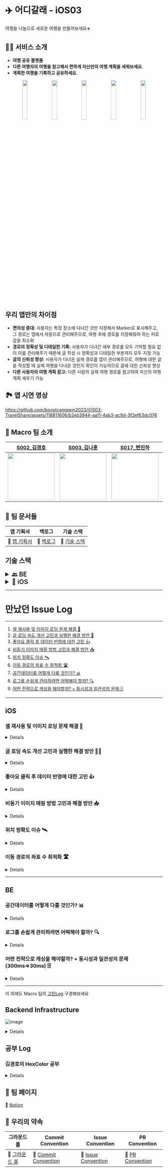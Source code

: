 # ✈️ 어디갈래 - iOS03 

여행을 나눔으로 새로운 여행을 만들어보세요✈️

## ✍🏻 서비스 소개

- **여행 공유 플랫폼**
- **다른 여행자의 여행을 참고해서 편하게 자신만의 여행 계획을 세워보세요.**
- **계획한 여행을 기록하고 공유하세요.**
<p align="center">  
  <img src="https://github.com/boostcampwm2023/iOS03-TravelShare/assets/87685946/7d55273f-cfad-4573-8234-fcc71bc10b00" align="center" width="18%">  
  <img src="https://github.com/boostcampwm2023/iOS03-TravelShare/assets/87685946/42f8136b-d9c7-45d6-96c4-508a144bcdf6" align="center" width="18%">  
  <img src="https://github.com/boostcampwm2023/iOS03-TravelShare/assets/87685946/83ebcb7c-cfc9-4560-acc7-06eb71af5bbd" align="center" width="18%">  
  <img src="https://github.com/boostcampwm2023/iOS03-TravelShare/assets/87685946/37f1e84e-bae8-48f0-a108-f88e7921b470" align="center" width="18%"> 
  <img src="https://github.com/boostcampwm2023/iOS03-TravelShare/assets/87685946/4341d7ae-9dfc-4880-8a08-d6a9098dbf51" align="center" width="18%"> 
</p>

## 우리 앱만의 차이점

- **편의성 증대:** 사용자는 특정 장소에 다녀간 것만 지정해서 Marker로 표시해주고, 그 경로는 앱에서 자동으로 관리해주므로, 여행 후에 경로를 지정해줘야 하는 피로감을 최소화
- **경로의 정확성 및 디테일한 기록:** 사용자가 다녀간 세부 경로를 모두 기억할 필요 없이 이를 관리해주기 때문에 글 작성 시 정확성과 디테일한 부분까지 모두 지정 가능
- **글의 신뢰성 향상:** 사용자가 다녀온 실제 경로를 앱이 관리해주므로, 여행에 대한 글을 작성할 때 실제 여행을 다녀온 것인지 확인이 가능하므로 글에 대한 신뢰성 향상
- **다른 사용자의 여행 계획 참고:** 다른 사람의 실제 여행 경로를 참고하여 자신의 여행 계획 세우기 가능

## 🏞️ 앱 시연 영상

https://github.com/boostcampwm2023/iOS03-TravelShare/assets/118811606/b2eb3944-aa11-4ab3-ac9d-3f2ef63dc076

## 🙏 Macro 팀 소개 

|[S002_김경호](https://github.com/ykm989)|[S003_김나훈](https://github.com/KimNahun)|[S017_변진하](https://github.com/Byeonjinha) |[J075_송호선](https://github.com/nossoh98)|[J120_이지훈](https://github.com/jijihuny)|
|:-:|:-:|:-:|:-:|:-:|
|<img src="https://avatars.githubusercontent.com/u/37203016?v=4" width=150>|<img src="https://avatars.githubusercontent.com/u/118811606?v=4" width=150>|<img src="https://avatars.githubusercontent.com/u/87685946?v=4" width=150>|<img src="https://avatars.githubusercontent.com/u/90089657?v=4" width=150>|<img src="https://avatars.githubusercontent.com/u/112816117?v=4" width=150>|

## 📄 팀 문서들

| 앱 기획서 | 백로그 | 기술 스택 |
| -------- | -------- | -------- |
| :pushpin: [앱 기획서](https://necessary-grin-f0b.notion.site/642e106ef6b64b89bfee712a60ac0ffc?pvs=4)     | :pushpin: [백로그](https://github.com/orgs/boostcampwm2023/projects/119)     | :pushpin: [기술 스택](https://necessary-grin-f0b.notion.site/8b430dba9ae344ec91f87db96135ed72?pvs=4) |


## 기술 스택
<details>
    <summary style="font-size: 20px;font-weight: 600;">
        🔙 BE
    </summary>

---

#### MySQL

- **가장 익숙한 관계형 DB**
- **활발한 ORM 지원**
- **가장 방대한 자료**

#### Redis

- **key-value 기반의 간편한 사용**
- **hash, set, sorted set, json 등 다양한 자료구조 지원**
- **메모리 기반의 빠른 속도**
- **추후 노릴 수 있는 높은 확장성**

#### Nest.js

- **Opinionated Web Framework**
- **활발한 DI/IOC 지원**
- **다양한 wrapping 라이브러리 제공**
- **익숙한 express 기반**

#### Docker

- **실행 환경에 대한 제약 해소**
- **배포 환경과 개발 환경의 통일성 유지 가능**
- **손쉬운 초기화와 셋팅**

---

</details>
    
<details>
    <summary style="font-size: 20px;font-weight: 600;">            🍏 iOS
    </summary>

---
    
#### NaverMap API

- **가장 친숙한 UI를 가진 지도**
    - 사용자에게 익숙하고 친숙한 UI를 제공하여 사용자 경험을 향상시킬 수 있습니다.
    - 지도 정보가 직관적이며 업데이트가 잘 되는 것이 사용자에게 중요하다고 생각
- 지도 정보가 가장 업데이트가 잘 된다 생각함

#### KeyChain

- **Login 기능이 들어가 있어서 예민한 개인정보들을 안전한 곳에 보관할 필요가 있음**
    
#### Combine

- **MVVM 패턴 사용 시 View와 ViewModel을 DataBinding 하기 용이 함**
    - 비동기적인 이벤트 스트림을 처리하고 데이터의 변화를 감지하여 UI 업데이트를 쉽게 관리가 가능
    - View와 ViewModel 사이의 데이터 바인딩을 통해 코드의 간결성과 가독성 증가

#### Modularization

- 반복적으로 재사용 되는 기능이 존재
- 모듈화를 하면 앱의 유지 보수가 용이

#### Clean Architecture

- 추후 앱의 변경이 잦을 수 있음을 고려
- 적용을 한다면 변동성에 강하고, 유지 보수가 용이 함

#### MVVM

- 비즈니스 로직 중심으로 배치하기 때문에 클린 아키텍쳐와 의존성 역전 원칙을 가장 존중하기 좋은 패턴이라 생각
- 적은 시간에 개발을 마쳐야 하기 때문에 MVP, VIPER 보다는 익숙한 패턴임으로 선택

---

</details>
    
---
    
# 만났던 Issue Log

---

1. [셀 재사용 및 이미지 로딩 문제 해결 🔄](#셀-재사용-및-이미지-로딩-문제-해결-🔄)
2. [글 로딩 속도 개선 고민과 실행한 해결 방안 🏃‍](#글-로딩-속도-개선-고민과-실행한-해결-방안-🏃‍♂️)
3. [좋아요 클릭 후 데이터 반영에 대한 고민 👍](#좋아요-클릭-후-데이터-반영에-대한-고민-👍)
4. [비동기 이미지 매핑 방법 고민과 해결 방안 📥](#비동기-이미지-매핑-방법-고민과-해결-방안-📥)
5. [위치 정확도 이슈 🛰️](#위치-정확도-이슈-🛰️)
6. [이동 경로의 좌표 수 최적화 🛣️](#이동-경로의-좌표-수-최적화-🛣️)
7. [공간데이터를 어떻게 다룰 것인가? 📊](#공간데이터를-어떻게-다룰-것인가?-📊)
8. [로그를 손쉽게 관리하려면 어떡해야 할까? 🔍](#로그를-손쉽게-관리하려면-어떡해야-할까?-🔍)
9. [어떤 전략으로 캐싱을 해야할까? + 동시성과 일관성의 문제 🗄️](#어떤-전략으로-캐싱을-해야할까?-+-동시성과-일관성의-문제-🗄️)

---

## iOS 

### 셀 재사용 및 이미지 로딩 문제 해결 🔄
<details>
    
---

## 원인
- **비동기 이미지 로딩:** 이미지를 비동기적으로 로드할 때, 네트워크 요청이 완료되기 전에 사용자가 스크롤을 하여 셀이 재사용될 수 있습니다. 이로 인해 이전 셀에 대한 이미지 로드 요청이 새로 재사용된 셀에 영향을 줌
- **이전 상태 유지:** 셀이 재사용될 때 이전 셀의 상태(예: 이미지, 텍스트)가 초기화되지 않아 새 셀에 잘못된 데이터가 표시
    
## 시도했던 방법
**1. 초기화 로직 추가:** ``prepareForReuse`` 메소드를 오버라이드하여 셀이 재사용되기 전에 셀의 상태를 초기화
    - 셀이 재사용 될 때 이전에 설정된 이미지나 텍스트가 남아있게 되며, 새로운 데이터가 로드되기 전까지 잘못된 정보를 보여줄 수 있음
    - 이미지 로딩 같은 비동기 작업이 완료되기 전에 셀이 재사용될 경우, 이전 셀의 이미지 요청 결과가 새 셀에 적용될 수 있음.
    
```swift
override func prepareForReuse() {
    super.prepareForReuse()
    mainImageView.image = nil
    title.text = ""
    summary.text = ""
    postId = nil
}
```
    
-> **개선은 됐지만 완벽한 해결은 못했음.**
- 셀의 뷰 자체는 초기화되지만, 이미 시작된 비동기 이미지 로딩 작업은 계속 진행됨
- 이미지 로딩과 같은 비동기 작업의 결과가 도착했을 때, 해당 결과가 현재 셀의 데이터와 일치하는지 확인하는 로직이 없다면, 여전히 이미지가 표시될 수 있음.
    
**2. 이미지 로딩 로직 변경:** ``prepareForReuse``로 문제를 완전히 해결할 수 없으므로 추가적인 로직이 필요
    - 셀이 이미지 로딩을 요청하고, 로딩 중에 다른 데이터를 표시해야 할 새 셀로 재사용 되었을 때, 이전 이미지 로딩 요청의 결과가 새 셀에 적용될 수 있음.
    - 결과적으로 셀에 잘못된 이미지가 표시되는 문제가 발생

해결 방법
- 각 셀에 이미지 URL을 저장하고, 이미지 로딩이 완료되었을 때 해당 URL이 현재 셀의 URL과 일치하는지 확인
- 일치할 경우에만 이미지를 셀에 설정. 이렇게 하면 재사용된 셀에 대한 잘못된 이미지 설정을 방지할 수 있음
    
## 결론
``prepareForReuse``를 사용한 초기화는 셀의 재사용 시 이전 상태를 리셋하는데 유용하지만, 비동기적으로 로딩되는 데이터(특히 이미지)에 대해서는 완벽한 해결책이 되지 못합니다. 이미지 로딩 로직을 변경하여 로딩 완료 시점에 셀의 현재 상태와 일치하는지 확인하는 추가적인 로직이 필요합니다. 이렇게 함으로써 셀 재사용 시 발생할 수 있는 잘못된 데이터 표시 문제를 효과적으로 해결할 수 있습니다.
    
---
    
</details>

### 글 로딩 속도 개선 고민과 실행한 해결 방안 🏃‍♂️
<details> 

---
    
## 고민거리
홈 화면이 처음 로딩 될 때, 글을 클릭하여 상세 글 페이지로 이동할 때 이미지를 불러오는 속도가 느려 기본 이미지가 먼저 표시되고, 이미지가 뒤늦게 업로드 되는 이슈 발생
    
## 주고 받은 의견들

### 고민했던 해결 방안
1. **인프로그래스 화면 표시하기:** 글 상세 페이지로 이동 시 데이터가 완료될때까지 인프로그래스 화면을 표시하여 사용자에게 로딩 중임을 알릴 수 있도록 고려
2. **이미지 압축:** 이미지를 압축해서 올리기. 원본 이미지보다 낮은 품질의 이미지를 사용하여 업로드 속도를 개선.
3. **URLCache 사용:** 이미지를 중복으로 불러오는 것을 방지하기 위해 URLCache를 활용하여 이미지를 캐싱하고, 네트워크 연결 없이 Cache Memory에서 이미지를 불러올 수 있도록 구현
4. **서버 성능 확대:** 서버의 성능을 확대하여 이미지 업로드 및 전송에 대한 부담을 줄일 수 있는 방안.

    
### 실행한 해결 방안
1. **Image를 압축해서 올리기**
    기존에는 Image를 원본 화질로 올렸지만 현재는 이미지를 0.5 정도로 압축을 해서 올리고 있습니다.
    이미지의 기존 용량은 5~8mb 정도 크기로 꽤 높은 용량이였는데, 현재는 2~4mb 정도로 용량을 낮추면서 이미지 업로드 속도가 육안으로 확인할 수 있을 정도의 퍼포먼스가 있었습니다.
2. **URLCache 사용**
    URLCache를 사용하지 않았을 때는 모든 URL을 조회해서 새로운 데이터를 받아왔습니다.
    이를 Cache를 활용해서 네트워크 연결없이 Cache Memory에서 이미지를 받아오게 해서 서버의 부담도 줄이고, 불러왔던 이미지를 중복되게 불러오는 것을 방지하여 로딩 속도도 개선하였습니다.
    
3. **서버 성능 확대**
    
---
    
</details>

### 좋아요 클릭 후 데이터 반영에 대한 고민 👍
<details>
    
---
    
## 고민 사항
글 상세 페이지에서 좋아요를 클릭한 후에 홈 화면으로 돌아갔을 때, 이 좋아요 클릭이 홈 화면에서 어떻게 반영되어야 할지에 대한 고민
    
## 해결 방안
### 1. home화면 Appear시 API 요청을 통해 데이터 최신화
- 고민한 해결 방안: View가 Load시가 아니라 **Appear**시에 API 요청을 통해 데이터를 최신화 하는 방안
- 문제점
    - Appear 시점에서 API를 호출하면 빈번한 API 요청으로 서버 부하가 커지고, 홈 화면으로 전환 시 앱이 느려보이는 문제가 발생
    - BE 로직으로 인해 홈 화면으로 전환 시 방금 전에 본 게시글의 위치가 변경 되는 이슈 발생
### 2. 해당 **Cell의 Data를 클라이언트에서 수정** 후 이를 Home 화면에 반영
- **고민한 해결 방안**
    - 좋아요 클릭 시 상세 피이지의 데이터를 수정하고, 이를 Home 화면에 반영하는 방식
- **수정 방법**
    - 글 상세 페이지에서 좋아요 클릭 시, 해당 글의 데이터를 수정하고, 이를 홈 화면으로 넘겨서 해당 Cell의 데이터를 업데이트
    - **Disappear** 시점에서 데이터를 업데이트하여 자연스러운 흐름을 유지
- **장점**
    - 로컬에서 작업하므로 속도가 빠르고 앱이 자연스러워 보임
    
---
    
</details>

### 비동기 이미지 매핑 방법 고민과 해결 방안 📥
<details>

--- 

### 문제 도입
우선적으로 이미지를 **Object Storage**에 업로드하고 해당 이미지에 대한 URL을 가져오는 작업을 비동기적으로 처리하면서 이미지와 관련된 다른 정보(마커, 설명 글 등)을 함께 **매핑하는 상황에서 문제가 발생**
    
### 기존 로직
1. 이미지를 Object Storage에 업로드
2. 해당 이미지에 대한 URL을 비동기적으로 가져오기
3. 이미지 URL과 다른 정보를 글에 포함하여 DB에 업로드
    
### 문제점 
이미지를 비동기적으로 가져오기 때문에 이미지 URL이 먼저 도착하는 경우, 이미지와 관련된 다른 정보와 매핑이 뒤섞이는 문제가 발생
    
### 해결 방법
현재 사용 중인 방법은 UIImage 배열과 같은 크기의 배열을 사용하여 **index**값을 활용하여 이미지 URL을 매핑하여 비동기 문제를 해결
그러나 이 방식은 배열의 크기를 이미지의 개수에 맞게 미리 할당해야 하므로 공간을 낭비하는 문제가 있음
추후 개선 예정

---

</details>

### 위치 정확도 이슈 🛰️
<details>
    
---
    
### 문제점
GPS를 사용하여 내 위치를 기록할 때 정확한 위치를 읽어오지 못하고, 가만히 있어도 지속적으로 이동이 기록되는 문제 발생
    
### 해결방안
1. **정확도 설정 재조정**
    - 초기에 발생한 이슈의 원인은 배터리 소모를 줄이기 위해 위치 정확도를 낮춘 것
    - 문제 해결을 위해 원래의 정확도 설정 값인 **KLLocationAccuracyBest**로 복원
    - **KLLocationAccuracyBest**와 **KLLocationAccuracyNearestTenMeters**의 배터리 소모량을 비교하면서 확인 결과 배터리 소모량의 차이가 크지 않아 크리티컬한 문제가 없다고 판단
    
2. **칼만 필터**
    - 피어세션에서 동일한 이슈를 겪은 다른 캠퍼분의 칼만 필터를 적용하여 문제 해결한 케이스가 존재
    - 추후에 칼만 필터를 도입하여 위치 정보의 정확도를 향상시키는 기술적 도전을 계획 중
    
---
    
</details>

### 이동 경로의 좌표 수 최적화 🛣️
<details>
    
---
    
### 문제점
- **CoreLocation**에서 이동 중에 주기적으로 좌표 값을 제공하며, 이로 인해 **이동 경로의 좌표 수가 많은 케이스**가 발생 가능성이 있음
- 좌표 수가 많으면 서버에 저장 및 다른 사용자의 여행 기록을 받아서 화면에 그리는 데 많은 시간이 발생하는 이슈가 존재
    
### 해결방안
1. **좌표 값 최적화를 통한 성능 개선**
    - **CoreLocation**에서 제공하는 모든 좌표 값을 사용하는 것이 아니라, **Timer**를 활용하여 일정 시간마다 최근에 리턴된 좌표를 이어서 사용.
    - **특정 시간(5초)마다 1번씩 좌표**를 사용하는 방식으로 개선
    - 서버에 저장할 때 **과부하를 방지**하고, 지도에 그릴 때 성능 개선 효과를 기대
    
2. **좌표 수 간격 조정**
    - 일정 시간 간격을 조정하여 몇 초마다 1번씩 좌표를 사용할지 팀 내에서 의논
    - 테스트를 통해 최적의 시간 간격을 결정하고, 실제로 5초 주기로 테스트 진행

3. **성능 및 지도 표현 테스트**
    - 각 시간 간격(3초, 5초, 10초, 20초)에 대한 테스트를 수행하여 서버 부하 없이도 성능을 유지하몀ㄴ서 지도에 좌표를 그릴 수 있는 최적의 간격을 찾음
    - 테스트 결과, **5초 주기로 좌표를 사용했을 때, 서버 부하가 적고 지도에 끊김이 없는 것 확인**

4. **좌표 압축**
    - 일직선 경로나, 아니면 많은 양을 압축을 하여 데이터 전송하는 로직을 추후에 기술적 도전으로 계획 중
    
---
    
</details>

---

## BE


### 공간데이터를 어떻게 다룰 것인가? 📊

<details>
    
---
    
저희 앱의 핵심 기능 중 하나는 사용자가 어떤 경로를 통해 여행을 했는지 기록하고 공유하는 것 입니다.

이것은 곧 공간 정보를 
1. 기록하고,
2. 공유하고,
3. 서로의 연관성을 통해 유용한 정보를 제공
해야 한다는 것을 의미합니다.

공간 정보를 저장하는 방식에 대해서 고민이 많았습니다.

예를 들어 사용자가 어떤 경로를 저장한다면 그 형태는 어떻게 될까요?

우선 일반적인 지도 상에서 위치를 표현하려면 **위도(latitude)**와 **경도(logitude)**로 이루어진 좌표쌍으로 표현하게 됩니다.

그리고 사용자가 이동한 경로는 곧 실수로 이루어진 좌표쌍의 배열이 될 것 입니다.

저희는 이러한 데이터를 저장하고 가공하기 위해 다양한 방법을 생각해보았는데,

크게 3가지 방법이 있었습니다.

#### 1. 하나의 테이블에 위도와 경도 컬럼을 만들고 각 레코드마다 하나의 좌표쌍을 표현한다.

이를 간단히 테이블로 표현하면 아래와 같습니다.

![image](https://github.com/boostcampwm2023/iOS03-TravelShare/assets/37203016/99397e07-25a2-46c9-9898-a34b48664b90)

그런데 단순히 이것으로 충분할까요?

좌표들은 경로를 표현해야 하기 때문에 서로의 순서관계가 존재해야 합니다.

따라서 적당히 고유키의 역할도 할겸 순서도 표현해줄 겸 컬럼을 하나 추가해주면 아래와 같습니다.

![image](https://github.com/boostcampwm2023/iOS03-TravelShare/assets/37203016/20b7e6bd-e0e2-4f28-a19c-07d1262a970c)

그런데 또 복잡해집니다.

좌표쌍들이 모두 일관된 순서관계를 가지는가?

사용자들의 이동경로는 모두 제각각입니다.

극단적으로 어떤 이동경로는 서로 완전히 정반대의 순서를 지닐 수도 있습니다.

이를 다시 한 번 차근차근 정리하면 다음과 같습니다.

사용자는 여러개의 게시글을 씁니다.

게시글은 하나의 이동경로를 가집니다.

하나의 이동경로는 제각각의 순서로 임의 좌표들을 가지고 있습니다.

이번엔 사용자와 게시글까지 간단히 표현하여 관계도를 그려보겠습니다.

![image](https://github.com/boostcampwm2023/iOS03-TravelShare/assets/37203016/045f9535-f0ce-4fdf-b165-727ad469ef39)

이쯤이 되니 제대로 관계를 표현할 수 있을 것 같습니다.

그런데 벌써 머리가 지끈거릴 정도로 처리가 귀찮고 고민할 점도 많아보입니다.

1. ORM의 한계
coordinate:post_route = n:m 관계를 가집니다.
그런데 보통의 ORM은 n:m 관계에 순서관계를 표현하기가 조금 복잡합니다.


```ts

@Entity()
export class Post {
    @ManyToMany(()=> Coordinate)
    route: Coordinate[]
}

```

위와 같이 할 경우

![image](https://github.com/boostcampwm2023/iOS03-TravelShare/assets/37203016/5036b1b0-b69a-4f19-a718-473486ab9de0)

사진처럼 단순히 매핑만 시켜줄 뿐,
추가적인 컬럼을 설정할 순 없습니다.

이를 위해선 따로 엔티티 클래스를 만들어주어야만 합니다.

거기다 경로 간에 연관관계를 찾기 위해선 복잡한 수식을 where 절로 걸어주어야 하는데, 인덱스를 어떻게 걸어야 할지도 잘 모르겠습니다.
아마 이 데이터를 단순조회가 아니라 조건문을 걸려고 하면 거의 무조건 풀테이블 스캔을 할 것이라 생각이 들었습니다.

단순 조회나 업로드를 위해서도 신경쓸 부분이 많으리라 생각이 들었습니다.

데이터 정규화를 신경쓴다면,

> 좌표가 이미 업로드되었는지 안되었는지 일일이 조회하여 없는 좌표는 새롭게 레코드로 추가해주고.. 

하여튼 부족한 시간에 너무 생각할 거리가 많다고 생각이 들었습니다.

이에 저희는 하나의 레코드에 온전히 좌표를 저장할 방법은 없을까 생각해보았는데요.

#### 2. JSON 데이터

mysql은 단순 데이터 뿐만 아니라 json 데이터 타입을 지원하는데요.

저장할 수 있는 데이터는 모든 종류의 json 데이터입니다.

그리고 json은 배열('[ ... ]') 형태의 데이터타입을 지원하기 때문에,

이를 이용하면 좌표배열을 하나의 컬럼에 손쉽게 저장할 수 있었습니다.

![image](https://github.com/boostcampwm2023/iOS03-TravelShare/assets/37203016/8277287c-df0f-4002-aaf3-215754134cb2)


이제 만약 어떤 좌표 배열을 저장한다면,

```
[[1, 2], [3, 4], ...]
```
혹은
```
[{
"longitude": 1,
"latitude": 2
}, ...]
```

이런 식으로 쉽게 저장할 수 있게 됩니다.
순서관계도 이미 데이터 그 자체로 지니고 있게 되며,
테이블이 분리되어 JOIN을 어떡할지에 대한 고민도 할 필요가 없게 됩니다.

그러나 딱 하나 걸리는 점이 있었다면,

데이터의 처리에 관한 부분입니다.

json은 구조화된 데이터 표현에 적합하기 때문에 mysql도 이 부분에 대한 지원은 어느정도 되어있으나, 수학적 계산을 위해 적합하진 않다고 판단했습니다.

정확히 CRUD만을 위해선 충분히 좋은 대안이지만 완벽하진 않습니다.

#### 3. Geometry 데이터

mysql은 공식적으로 공간 데이터에 대한 지원을 위해 geometry 데이터 타입을 도입하였습니다.

https://dev.mysql.com/doc/refman/8.0/en/spatial-type-overview.html
https://dev.mysql.com/doc/refman/8.0/en/gis-data-formats.html

geometry 데이터는 [Open Geospatial Consortium](www.ogc.org)이란 기관에서 표준을 제정하고 있는데 mysql도 이 표준을 지원하는 데이터 타입을 지원하는 것입니다.

geometry 데이터는 통상적인 공간 형식들을 대부분 지원하는데

Point: 점
Line: 선
Polygon: 닫힌 선들의 집합
MultiPoint: 여러 개의 점
...

등입니다.

정확히 저희의 니즈와 부합하는 데이터 타입이란 것을 알 수 있습니다.

예를 들어 이동 경로를 표현한다면

Line을 통해 표현할 수 있을 것 입니다.

또 geometry 데이터 타입은 강력한 장점이 있는데요.

공간 연산을 위한 다양한 함수를 지원한다는 점입니다.

https://dev.mysql.com/doc/refman/8.0/en/spatial-analysis-functions.html

예를 들어 공간 데이터의 Intersection, Union를 구한다던가
혹은 어떤 공간이 다른 공간을 포함하는지 여부 등

```sql
SELECT * FROM table WHERE ST_CONTAINS(ST_BUFFER(?, 100), point)
-- 현재 반경으로부터 일정 거리 이하에 존재하는 점들을 포함하는 데이터 조회
```

다양한 함수를 통해 데이터를 쿼리의 차원에서 다양하게 가공할 수 있다는 점이었습니다.

마지막으로 또 하나의 매력적인 점이 있었는데요.

바로 공간 데이터를 위한 spatial index가 지원된다는 점이었습니다.

https://dev.mysql.com/doc/refman/8.0/en/creating-spatial-indexes.html

시간이 많이 없어 이론까지 많이 공부는 못했지만,
R-TREE라는 자료구조로 공간 데이터들의 탐색 시간을 줄일 수 있다고 합니다.

이러한 점을 들어 저희는 지도 상에서 사용자의 이동 경로는 Line,
핀이나 지도와 맵핑된 콘텐츠를 표현함에 있어선 Point를 이용하기로 하였습니다.

Geometry 형식을 통해 하나의 컬럼에 데이터에 필요한 공간정보를 한 번에 저장할 수 있게 되어 단순 저장 및 조회에 있어서의 유지보수 편리성을 획득함은 물론,

사용자에게 여행에 도움이 될만한 정보를 추천할 때 공간데이터를 적극 활용하고 있습니다.

![image](https://github.com/boostcampwm2023/iOS03-TravelShare/assets/37203016/29b824f2-3c47-44a7-898a-124610c51b0a)


---
    
</details>
    
    
### 로그를 손쉽게 관리하려면 어떡해야 할까? 🔍

<details>
    
---

저희 팀 백엔드는 이번 프로젝트에서 시간 부족으로 인해 테스트 절차를 거의 생략하다싶이 해야했습니다...

그렇기 때문에 어마무시한 에러와 디버깅에 시달려야 했는데요.

배포된 서버에서 발생하는 에러를 24시간 모니터링할 수는 없는 문제였습니다.

그렇기 때문에 저희는 로그를 꼭 기록해야 할 필요성이 생겼는데요!

다행히 Naver Cloud에서는 Log를 기록하고 효율적으로 관리 및 검색할 수 있는 Effective Log Search & Analytics라는 서비스를 제공하고 있었습니다.

https://www.ncloud.com/product/management/elsa

해당 서비스는 어플리케이션 관리를 하며 발생하는 다양한 로그를 API를 통해 손쉽게 기록할 수 있다는 장점이 있었는데요.

이제 남은 문제는 어플리케이션에서 발생하는 로그를 모두 서비스로 보내주기만 하면 됩니다.

방법은 두 가지가 있었는데요.

보내고 싶은 포인트에 모두 따로 로그를 전송하는 코드를 보내주는 방법이 있고,

기존 로깅을 인터셉트하여 로깅 로직에 Elsa 로깅을 추가하는 방법이 있었습니다.

저희는 두 번째 방법을 선택했는데요.

일단 모든 로그를 다시 찍어야 하는 것이 힘든 일이라 느껴졌고,

프레임워크에 로그 모듈에 대한 관리를 위임할 수 있는 것이 좋을 것이라 느꼈습니다.

우선 Nest.js에서 말해주는 커스텀 로깅 모듈에 대한 문서는 아래와 같습니다.

https://docs.nestjs.com/techniques/logger

그리고 Naver Cloud Elsa 서비스를 이용하기 위한 API는 아래와 같습니다.
```
{
    "projectName": "72356c50401b8e20_testproject",
    "projectVersion": "1.0.0",
    "body": "This log message come from HTTPS client.",
    "logLevel": "DEBUG",
    "logType": "WEB",
    "logSource": "https"
}
```
log 레벨이 지정이 가능하고, logSource나 Type도 사실상 마음대로 결정할 수 있습니다.
https://guide.ncloud-docs.com/docs/elsa-elsa-1-5-1

이제 대략적인 흐름은,

1. Nest.js Builtin(ConsoleLogger)를 상속한 뒤,
2. 각각의 로그레벨마다 Axios 요청을 통해 로그 메세지를 elsa 서비스로 전송하는 로직을 추가한다.
3. 개발 환경과 배포 환경에 맞추어 Dependency Injection이 될 모듈을 프레임워크에 위임한다.

로 정리할 수 있겠습니다.

```
./src/logger
├── app.logger.symbol.ts
├── logger.module.ts
├── ncp.elsa.config.dto.ts
├── ncp.elsa.credentials.dto.ts
├── ncp.elsa.log.payload.dto.ts
├── ncp.elsa.logger.config.factory.ts
├── ncp.elsa.logger.provider.ts
└── ncp.elsa.request.dto.ts
```

결과적으로 제작된 폴더 구조는 위와 같은데요.

elsa를 위한 credentials를 관리할 dto와 로그 전송을 위한 dto,
그리고 실질적인 로그 전송을 담당할 logger로 이루어져있습니다.

```ts
@Injectable()
export class NcpEffectiveLogSearchAnalyticsLogger extends ConsoleLogger {
  @Inject()
  private readonly httpService: HttpService;

  @Inject()
  private readonly config: NcpEffectiveLogSearchAnalyticsConfig;

  private sendMessageToElsa(logLevel: any, context: any, message: any) {
      // elsa로 로그를 전송하는 helper 메소드
    this.httpService
      .request({
        ...this.config.request,
        data: {
          ...this.config.credentials,
          body: message,
          logLevel: logLevel,
            // 로그 레벨을 지정해줍니다.
          logSource: context,
            // 로그 소스는 컨텍스트로 지정하는데요.
            // nest.js에서 로깅 컨텍스트는 해당 로거가 주입되어있는
            // 부모 클래스를 지칭합니다.
        },
      })
      .subscribe();
  }

  log(message: any, context?: string): void;
  log(message: any, ...optionalParams: any[]): void;
  log(message: unknown, context?: unknown, ...rest: unknown[]): void {
      // 로그를 출력하기 전 메세지를 인터셉트하여 elsa로 전송합니다.
    this.sendMessageToElsa('log', context, message);
    super.log(message, context, ...rest);
  }
}

```

먼저 간단히 가장 기본적인 로깅 레벨인 'log'를 인터셉트 하는 코드인데요.
사실 여기까지 하면 1., 2.가 끝나버립니다.

나머지 레벨도 모두 똑같은 로직으로 작성해주기만 하면 끝입니다.

코드적으론, 생성자 주입을 하지 않고 프로퍼티 주입을 하였는데,

생성자 주입을 할 경우 부모 클래스의 주입을 그대로 재현해주어야 하기 때문에 프로퍼티 주입을 하였습니다.

이제 모듈 구성은 아래와 같이 합니다.

```ts
@Module({
  imports: [
    ConfigManagerModule.registerAs({
      schema: NcpEffectiveLogSearchAnalyticsConfig,
      path: 'naver.elsa',
    }),
      // 커스텀으로 제작한 ConfigManager 모듈입니다.
      // application.yaml 파일에서 해당 경로의 정보를 로드하여
      // 지정한 DTO 형식으로 생성해줍니다. 
  ],
  providers: [
    {
      provide: APPLICATION_LOGGER_SYMBOL,
      useClass:
        process.env.NODE_ENV === 'production'
          ? NcpEffectiveLogSearchAnalyticsLogger
          : ConsoleLogger,
    },
  ],
    // NODE_ENV가 production 환경일 경우 커스텀 로거를
    // 개발 환경일 경우 Builtin Logger를 위임합니다.
  exports: [APPLICATION_LOGGER_SYMBOL],
})
export class LoggerModule {}
```

위에서 신경쓴 포인트는 하나의 개발환경과 프로덕션 환경의 로거 주입을 다르게 해주는 점이었는데요.

개발 환경의 로그 조차 모두 Ncloud로 보내버리면, 개발환경에서 발생한 로그와 배포환경을 구분할 수 없기 때문에 꼭 설정해주어야만 했습니다.

이제 bootstrap 메인 파일에서

```ts
app.useLogger(app.get(APPLICATION_LOGGER_SYMBOL));
```
와 같이 설정해주면 어플리케이션 시작시 자동으로 nest.js가 상황에 맞는 로거를 오버라이딩해줍니다.

이제 비즈니스 로직에서 

```ts

@Injectable()
export class PostService implements OnModuleInit {
  private readonly logger: Logger = new Logger(PostService.name);
 
    
    async doSomething() {
        this.logger.log(' ... ')
    }
 }

```

와 같이 할 경우 등록된 로거가 알아서 매핑되어 동작하게 됩니다.

![image](https://github.com/boostcampwm2023/iOS03-TravelShare/assets/37203016/874dd440-e602-4cb6-a31e-4ac6654112aa)


이제 배포 서버에서 발생하는 로그들은 elsa 서비스에 쌓이고 쌓여서

![image](https://github.com/boostcampwm2023/iOS03-TravelShare/assets/37203016/2da3ceb9-8fdf-4e19-9132-ea675b0e27d5)

원하는 로그만 검색을 한다던가,
해당 로그의 +-1분 동안 발생한 쿼리를 열람하는 등의 동작이 간편해집니다.
여기까지 저희의 부족한 테스트 절차를 조금이나마 매꾸어보려는 노력이었습니다.

---
    
</details>
    
### 어떤 전략으로 캐싱을 해야할까? + 동시성과 일관성의 문제(300ms=>30ms) 🗄️

<details>

---
    
![image](https://hackmd.io/_uploads/BkZwK68LT.png)
![image](https://hackmd.io/_uploads/HyW5taIUp.png)

어플리케이션이 어느정도 틀이 잡히면서 서버의 응답속도를 조금이라도 높여야겠다는 필요성이 느껴졌는데요.

우선 저희 서비스에서 가장 많이 호출될 것으로 예상되는 메인화면의 API 응답 형식은 아래와 같습니다.

```
[
  {
    "postId": 0,
    // 게시글 고유 id
    "title": "string",
    // 게시글 제목
    "summary": "string",
    // 게시글 요약
    "imageUrl": "string",
    // 게시글 대표 이미지 url
    "writer": {
      "email": "string",
      "name": "string",
      "imageUrl": "string",
    },
    "likeNum": 0,
    // 좋아요 개수
    "viewNum": 0,
    // 조회수
    // 작성자
    "liked": true
    // 게시글 좋아요 여부
  }
]
```

처음에 고려한 것은 nest.js 자체적으로 제공하는 인메모리 캐시 모듈이었습니다.

https://docs.nestjs.com/techniques/caching

그러나 이 큰 문제가 하나 있었는데요

바로 단순 요청 주소에 따라 모든 캐싱을 분기한다는 점이었습니다.

그러나 응답 데이터를 보시면 알 수 있듯,

조회수나 좋아요는 상당히 빈번하게 변할 수 있는 데이터이고,

좋아요 여부는 현재 로그인 유저에 따라서 매번 응답이 달라져야 하는 데이터입니다.

따라서 저희는 기본 제공 캐시 로직을 사용할 수 없다고 판단했는데요.

여기서 다음과 같은 요소들을 고려해야 했습니다.

1. 우선 데이터의 종류는 크게 3가지 정도로 나눌 수 있습니다.

```
"postId": 0,
// 게시글 고유 id
"title": "string",
// 게시글 제목
"summary": "string",
// 게시글 요약
"imageUrl": "string",
// 게시글 대표 이미지 url
"writer": {
  "email": "string",
  "name": "string",
  "imageUrl": "string",
}
```
게시글의 콘텐츠 관련 데이터와 작성자 관련 데이터는 수정이 빈번하지 않고, 조회가 빈번한 데이터입니다.
또한 어떤 사용자가 요청하건 같은 내용물이 응답되어야 합니다.

```
"likeNum": 0,
// 좋아요 개수
"viewNum": 0,
// 조회수
```

좋아요와 조회수 데이터는 조회와 수정이 모두 빈번한 데이터라고 판단했습니다. 대신 데이터의 일관성 보다는 동시성이 중요한 데이터라고 판단이 들었습니다.

```
"liked": true
// 게시글 좋아요 여부
```
좋아요 여부는 어떤 유저가 요청하냐에 따라 매번 다른 응답을 주어야 하는 데이터입니다.
    
2. 유저에 따라 달라져야 하는 좋아요, 조회수 처리
    
좋아요가 유저-게시글 당 반드시 한 번만 가능해야 함은 명백합니다.
조회수 또한 유저가 게시글을 보는 매번 올릴 순 없기 때문에
유저가 게시글을 이미 봤다면 적어도 한동안은 조회수가 올라감을 방지해야 합니다.
    
즉, 이는 좋아요, 조회수가 단순히 카운팅만 하고 끝내는 로직으로 처리하긴 힘들다는 점을 의미합니다.

3. 좋아요의 동시성 문제
    
그렇다면 좋아요를 한 유저의 관리는 데이터베이스에서 관리하고 카운팅만 분리하면 어떨까요?
    
```ts
# 게시글 좋아요 요청
@Transactional()
async like(user, post) {
    if(!isLiked(user, post)) {
        setLike(user, post);
        incrementLikeCount(post);
    } else {
        unsetLike(user, post);
        decrementLikeCount(post);
    }
}
```
그럴듯 하지만 문제가 생기게 되는데요    
    
한 명의 유저가 빠른 속도로 좋아요를 누를 경우
```
connection 1 START TRANSACTION
connection 2 START TRANSACTION

connection 1 좋아요 여부 확인 => false
connection 2 좋아요 어부 확인 => false

connection 1 좋아요 추가
connection 2 좋아요 추가 => DUPLICATE ENTRY(게시글-유저 관계)

connection 1 좋아요 개수 추가
connection 2 ROLLBACK

connection 1 COMMIT
```
좋아요를 추가하는 시나리오에선 위와 같이 Transaction에 의해
connection 2의 중복된 요청이 실패하고 increment가 진행되지 않습니다.
    
그러나,
    
좋아요를 취소하는 시나리오에선

```
connection 1 START TRANSACTION
connection 2 START TRANSACTION

connection 1 좋아요 여부 확인 => false
connection 2 좋아요 어부 확인 => false

connection 1 좋아요 취소
connection 2 좋아요 취소

connection 1 좋아요 개수 감소
connection 2 좋아요 개수 감소

connection 1 COMMIT
connection 2 COMMIT
```
좋아요를 취소하는 것은 중복 여부를 체크하지 못하기 때문에
likeNum이 두 번 모두 감소하며 commit이 완료되어버립니다.

극단적으론 좋아요가 음수가 되어버립니다.
    
현재 서버 로직상 좋아요에 대한 validation을 진행 중이므로

```ts
export class PostSearchResponse {
    ...
  @ApiProperty({ description: '좋아요 개수' })
  @Min(0)
  @IsInt()
  likeNum: number;
    ...
}

```
    
서버가 맛이 가버리는 상황이 나타나기도 했습니다.
그렇다고 좋아요가 마이너스인 상황은 사용자에게도 꽤 눈에 띄는 오류일 것이라 생각이 들었구요.

이에 해결방안으로는 Exclusive Lock을 걸어주는 방법이 있었는데요.
조회 속도를 늘리기 위해 노력하는 와중에 Lock을 걸어 대기를 시키는 것은 상당히 아쉬운 결정이었습니다.
심지어 InnoDB는 gap lock을 통해 주변 레코드까지 락을 걸어버리니
겨우 좋아요로 인해 감당할 비용이 너무 크다고 느껴졌습니다.
    
#### 그래서 어떤 전략인데?
    
결론적으론 게시글의 데이터를 각 성격에 맞게 각자의 전략을 만들어 캐싱하기로 결정하였습니다.
데이터의 저장은 다양한 데이터타입과 연산, 빠른 속도가 보장되는 레디스에게 위임하는 것이 좋겠다고 생각이 들었습니다.

```
"postId": 0,
// 게시글 고유 id
"title": "string",
// 게시글 제목
"summary": "string",
// 게시글 요약
"imageUrl": "string",
// 게시글 대표 이미지 url
"writer": {
  "email": "string",
  "name": "string",
  "imageUrl": "string",
}
```
결론적으론 게시글의 콘텐츠 데이터는 Cache를 우선 체크하고,
Cache miss가 날 때 DB에서 조회하여 Cache를 업데이트하는 방식으로 결정하였습니다.

![image](https://hackmd.io/_uploads/BJnldhB8a.png)
    
```
"likeNum": 0,
// 좋아요 개수
"viewNum": 0,
// 조회수
"liked": true
// 게시글 좋아요 여부
```
게시글의 좋아요와 조회수의 경우 
[좋아요 개수 조회 최적화](https://tecoble.techcourse.co.kr/post/2022-10-10-like-count/)
위 게시글에서 힌트를 얻었는데요.

좋아요와 조회수는 수정, 조회가 빈번하지만 데이터베이스에 즉시 영속화되어야 할만큼 중요한 정보는 아니라고 생각이 들었습니다.

따라서 모든 수정과 조회는 캐시에 진행하고 적절한 스케쥴링을 통해 데이터베이스에 반영하기로 결정하였습니다.

![image](https://hackmd.io/_uploads/rJOwt2H86.png)
    
#### 구현은?
    
우선 캐시를 저장하는 것은 Redis를 이용하기로 하였는데요.
    
게시글 콘텐츠의 경우 Json 데이터 타입을 이용해 저장하였습니다.
    
단순히 게시글을 JSON.stringfy하여 텍스트로 저장하는 것보단,
공식적으로 지원되는 데이터 타입이 좋겠다고 생각이 들었습니다.
또 json을 위한 Fulltext indexing을 따로 지원하여 추후 캐시에 대한 검색 등에 있어서도 좀 더 유리할 것이라 생각했습니다.

또 게시글을 리스트 단위로 저장하는 것보단, 각 게시글마다 따로 저장하고 조회하여(MGET 커맨드 이용) Cache hit 빈도를 높이고 싶었습니다.
    
![image](https://hackmd.io/_uploads/Hywya3rLa.png)

한편, 좋아요와 조회수는 sets를 이용해 저장하기로 했는데요.
좋아요는 물론, 조회수도 한 유저가 중복적인 요청을 하였다고 해서 매번 조회수를 1씩 카운트하면 안되기 때문에
두 데이터 모두 어떤 유저가 좋아요를 했고, 조회를 했는지 저장해서 주기적으로 데이터베이스에 반영하는 것이 좋을 것이라 생각했습니다.
    
![image](https://hackmd.io/_uploads/Hym1A2rLa.png)

이제 어떤 게시글에 대한 요청이 들어올 시
```ts
    
    let postId = ....
    let email = ....
    let post = redis.JSON.GET(postId);
    // 게시글을 조회합니다.
    if(!post) {
        //게시글이 없을 시 DB에서 로딩하고 Cache도 업데이트해줍니다.
        post = mysql.select(postId);
        redis.JSON.SET(postId, post);
    }
    // 좋아요와 조회수, 좋아요 여부를 획득
    let likeNum = redis.SETCARD(postId);
    let viewNum = redis.SETCARD(postId);
    let isLiked = redis.SETISMEMBER(postId, email)
    // 응답 형태로 가공합니다.
    return {
        ...post, likeNum, viewNum, isLiked
    }
```
위와 같이 처리하는 시나리오로 진행하게 됩니다.

만약 여러 게시글에 대한 요청이 들어오는 경우
```ts
     let postIds = mysql.select(postId).from(post).where(...);
     // JOIN이 사라지고 로딩할 데이터가 postId만 남아 쿼리 실행시간이 줄어듭니다.
    let posts = redis.JSON.MGET(postIds);
    let cacheMissedPostIds = postIds.filter((postId, index)=> !posts[index]);
    // 캐시 미스된 포스팅들
    let dbPosts = mysql.select(...).from(post).where((postId In cacheMissedPostIds));
    ...
```
    
좋아요, 조회 요청이 들어올 시
```ts    
    redis.SETADD(postId, email);
    // 좋아요
    if(redis.SETISMEMBER(email)) {
        redis.SETREM(postId, email);
    } else {
        redis.SETADD(postId, email);
    }
```
와 같이 처리하게 됩니다.
    
마지막으로 신경쓸 부분은 스케쥴링을 통해 좋아요와 조회 정보를 데이터베이스로 영속화하는 부분이었습니다.
    
```ts
    @Cron('0 0 * * * *')
  async updateTaskToViewsAndLikesAndScores() {
    ...
  }
```

저희 팀은 이러한 작업을 통해
쿼리 요청을 최대한 줄여 특히 메인화면의 경우 캐시 히트가 잦아
응답시간을 250~350ms에서 20~40ms까지 줄여볼 수 있었는데요.
    
다양한 성격의 데이터를 어떻게 처리할까에 대해서 고민을 많이 해볼 수 있어 좋은 시간이었습니다.
    
그러나 이로 인해 게시글 관련 API를 조회할 경우 서버 내부 코드에서는
기존 보다 한 계층을 더 거쳐야 할 정도로 로직이 복잡해지는 부분도 있었는데요.
    
캐싱 로직을 좀 더 비즈니스 로직에서 분리하고 싶었으나,
아직까진 마땅한 아이디어를 찾지 못했습니다.
    
추후에는 리팩토링과 함께 해당 부분을 건드려보고 싶습니다.
    
</details>


---


이 외에도 Macro 팀의 [고민Log](https://www.notion.so/Log-ce0c7e4f23024c6d809983ec249b02f1) 구경해보세요


## Backend Infrastructure

![image](https://github.com/boostcampwm2023/iOS03-TravelShare/assets/37203016/b41a3e1b-27f8-48e8-b815-dc38278c22b0)

<details>

### Network
---

#### Naver Cloud VPC & Load Balancer

- 내부 사설망을 통해 Database <-> Application Server 간 안전한 통신 보장
- L7 HealthCheck를 통한 모니터링 지원

### Application
---

#### MySQL

- 팀원들에게 가장 익숙한 관계형 DB
- 활발한 ORM 지원
- 가장 방대한 자료

#### Redis

- key-value 기반의 간편한 사용
- hash, set, sorted set, json 등 다양한 자료구조 지원
- 메모리 기반의 빠른 속도
- 추후 노릴 수 있는 높은 확장성

#### Nest.js

- Opinionated Web Framework
- 활발한 DI/IOC 지원
- 익숙한 express 미들웨어 기반의 MVC 구조 지원
- Typescript의 Decorator 패턴에 대한 강력한 지원
- AOP(Aspects Oriented Programming) 지원
- 다양한 ORM(TypeORM) 및 패키지 간 호환성

### CI/CD
----

#### Github Actions

- 간편한 구축과 테스트
- 자체적으로 지원하는 클라우드 인스턴스
- Github secret을 통해 지원하는 credentials 관리

![image](https://github.com/boostcampwm2023/iOS03-TravelShare/assets/37203016/004a8f65-fdc3-4649-8d33-aae5c19b7f2e)


#### Docker

- 개발환경과 배포환경의 일관성 보장
- 간편한 빌드 프로세스 지정
- NCLoud Container Registry를 통한 보안성 확보

### Authentication
----

#### JWT

- 간편한 인증과 관리
- 유연한 Payload 정보를 통한 Authentication과 Authorization 절차 간편화

#### Apple OAuth2

- 회원가입과 탈퇴 절차 간편화
- 앱스토어 배포 필수 절차

### Contents Delivery

---

#### Naver Cloud Object Storage(S3)

- Amazon S3와 호환되는 API

### Logging

---

#### Naver Cloud Effective Log Search Analytics

- 로그 저장 및 다양한 쿼리를 통한 검색 기능 지원
- 간편한 API와 다양한 시각화 기능

![image](https://github.com/boostcampwm2023/iOS03-TravelShare/assets/37203016/c4d21910-c4e4-4e8e-b9fc-38574a700809)


### Communication
----

#### Swagger

- API 개발과 문서 작성의 업무 통합
- 간편한 테스트 기능

![image](https://github.com/boostcampwm2023/iOS03-TravelShare/assets/37203016/9d4a611f-18aa-4224-9246-383a8c29d10e)

---

</details>

## 공부 Log
    
### 김경호의 HexColor 공부
<details>
    
- HexCode 구성: HexCode는 16진수 6자리로 구성되며, 각각의 2자리는 Red, Green, Blue를 나타냄
- UIColor에서의 사용: UIColor에서는 R, G, B 값을 각각 나눠서 넣어줘야 합니다. 이를 위해 HexCode를 2자리씩 나눠서 계산합니다.

계산 방법:

HexCode를 2자리씩 나누기 위해 >> 연산자를 사용하여 밀어주고, & 연산자를 통해 나머지 값을 제거합니다.
계산하고자 하는 자리수를 하위 8자리로 만들어줍니다.
0xFF와의 & 연산을 통해 다른 자리를 제거합니다.
그 결과를 Double로 변환하고, 255.0으로 나눠줌으로써 값을 계산합니다.
이 방식을 사용하면 HexCode를 RGB 값으로 변환할 수 있습니다.
</details>
    
## 🏡 팀 페이지

:pushpin: [Notion](https://necessary-grin-f0b.notion.site/ed1785c63de744659485ba8b78125281?pvs=4)

## 🤝 우리의 약속

| 그라운드 룰 | Commit Convention | Issue Convention | PR Convention |
| -------- | -------- | -------- | -------- |
| :pushpin: [그라운드 룰](https://necessary-grin-f0b.notion.site/d45a562d318049d48164335c3e9e562d?pvs=4)     | :pushpin: [Commit Convention](https://necessary-grin-f0b.notion.site/Commit-Convention-b750a1e1db7342edbc2d3956b1841d0e?pvs=4)     | :pushpin: [Issue Convention](https://necessary-grin-f0b.notion.site/Issue-Convention-54d447f4915c4efba9519eba91bab816?pvs=4)     | :pushpin: [PR Convention](https://necessary-grin-f0b.notion.site/PR-Convention-e095863a5dd54b9eba42692dcf61eb19?pvs=4)     |

